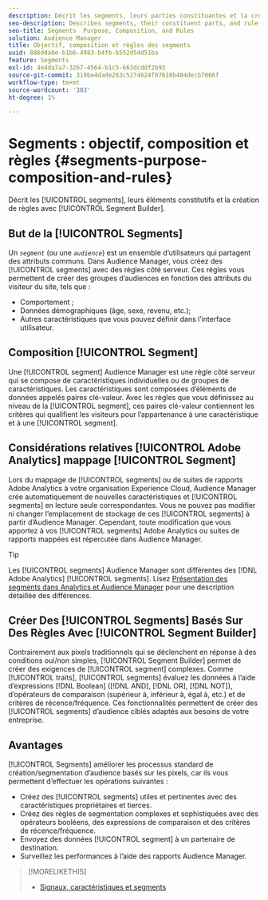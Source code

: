 ```yaml
---
description: Décrit les segments, leurs parties constituantes et la création de règles avec le créateur de segments.
seo-description: Describes segments, their constituent parts, and rule creation with Segment Builder.
seo-title: Segments  Purpose, Composition, and Rules
solution: Audience Manager
title: Objectif, composition et règles des segments
uuid: 886d4abe-b1b6-4983-b4fb-b552d54d51ba
feature: Segments
exl-id: 4e4da7a7-3267-4564-b1c5-663dcddf2b93
source-git-commit: 319be4dade263c5274624f07616b404decb7066f
workflow-type: tm+mt
source-wordcount: '303'
ht-degree: 1%

---
```


# Segments : objectif, composition et règles {#segments-purpose-composition-and-rules}

Décrit les [!UICONTROL segments], leurs éléments constitutifs et la création de règles avec [!UICONTROL Segment Builder].

## But de la [!UICONTROL Segments]

Un *`segment`* (ou une *`audience`*) est un ensemble d’utilisateurs qui partagent des attributs communs. Dans Audience Manager, vous créez des [!UICONTROL segments] avec des règles côté serveur. Ces règles vous permettent de créer des groupes d’audiences en fonction des attributs du visiteur du site, tels que :

* Comportement ;
* Données démographiques (âge, sexe, revenu, etc.);
* Autres caractéristiques que vous pouvez définir dans l’interface utilisateur.

## Composition [!UICONTROL Segment]

Une [!UICONTROL segment] Audience Manager est une règle côté serveur qui se compose de caractéristiques individuelles ou de groupes de caractéristiques. Les caractéristiques sont composées d’éléments de données appelés paires clé-valeur. Avec les règles que vous définissez au niveau de la [!UICONTROL segment], ces paires clé-valeur contiennent les critères qui qualifient les visiteurs pour l’appartenance à une caractéristique et à une [!UICONTROL segment].

## Considérations relatives [!UICONTROL Adobe Analytics] mappage [!UICONTROL Segment]

Lors du mappage de [!UICONTROL segments] ou de suites de rapports Adobe Analytics à votre organisation Experience Cloud, Audience Manager crée automatiquement de nouvelles caractéristiques et [!UICONTROL segments] en lecture seule correspondantes. Vous ne pouvez pas modifier ni changer l’emplacement de stockage de ces [!UICONTROL segments] à partir d’Audience Manager. Cependant, toute modification que vous apportez à vos [!UICONTROL segments] Adobe Analytics ou suites de rapports mappées est répercutée dans Audience Manager.

>[!TIP]
>
>Les [!UICONTROL segments] Audience Manager sont différentes des [!DNL Adobe Analytics] [!UICONTROL segments]. Lisez [Présentation des segments dans Analytics et Audience Manager](https://experienceleague.adobe.com/docs/analytics/integration/audience-analytics/audience-analytics-workflow/aam-analytics-segments.html?lang=fr) pour une description détaillée des différences.

## Créer Des [!UICONTROL Segments] Basés Sur Des Règles Avec [!UICONTROL Segment Builder]

Contrairement aux pixels traditionnels qui se déclenchent en réponse à des conditions oui/non simples, [!UICONTROL Segment Builder] permet de créer des exigences de [!UICONTROL segment] complexes. Comme [!UICONTROL traits], [!UICONTROL segments] évaluez les données à l’aide d’expressions [!DNL Boolean] ([!DNL AND], [!DNL OR], [!DNL NOT]), d’opérateurs de comparaison (supérieur à, inférieur à, égal à, etc.) et de critères de récence/fréquence. Ces fonctionnalités permettent de créer des [!UICONTROL segments] d’audience ciblés adaptés aux besoins de votre entreprise.

## Avantages

[!UICONTROL Segments] améliorer les processus standard de création/segmentation d’audience basés sur les pixels, car ils vous permettent d’effectuer les opérations suivantes :

* Créez des [!UICONTROL segments] utiles et pertinentes avec des caractéristiques propriétaires et tierces.
* Créez des règles de segmentation complexes et sophistiquées avec des opérateurs booléens, des expressions de comparaison et des critères de récence/fréquence.
* Envoyez des données [!UICONTROL segment] à un partenaire de destination.
* Surveillez les performances à l’aide des rapports Audience Manager.

>[!MORELIKETHIS]
>
>* [Signaux, caractéristiques et segments](../../reference/signal-trait-segment.md)
